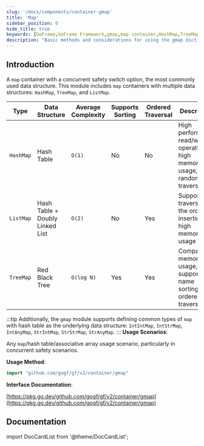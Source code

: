 ```yaml
---
slug: '/docs/components/container-gmap'
title: 'Map'
sidebar_position: 0
hide_title: true
keywords: [GoFrame,GoFrame Framework,gmap,map container,HashMap,TreeMap,ListMap,concurrent safety,data structure,associative array]
description: "Basic methods and considerations for using the gmap dictionary type in the GoFrame framework. The gmap module provides various concurrent-safe map data structure options, including HashMap, TreeMap, and ListMap. Suitable for any scenario involving concurrent access and hash table operations in Go applications, and details the performance and characteristics of each type."
---
```


## Introduction

A `map` container with a concurrent safety switch option, the most commonly used data structure. This module includes `map` containers with multiple data structures: `HashMap`, `TreeMap`, and `ListMap`.

| Type | Data Structure | Average Complexity | Supports Sorting | Ordered Traversal | Description |
| --- | --- | --- | --- | --- | --- |
| `HashMap` | Hash Table | `O(1)` | No | No | High performance read/write operation, high memory usage, random traversal |
| `ListMap` | Hash Table + Doubly Linked List | `O(2)` | No | Yes | Supports traversal in the order of insertion, high memory usage |
| `TreeMap` | Red Black Tree | `O(log N)` | Yes | Yes | Compact memory usage, supports key name sorting and ordered traversal |
:::tip
Additionally, the `gmap` module supports defining common types of `map` with hash table as the underlying data structure: `IntIntMap`, `IntStrMap`, `IntAnyMap`, `StrIntMap`, `StrStrMap`, `StrAnyMap`.
:::
**Usage Scenarios**:

Any `map`/hash table/associative array usage scenario, particularly in concurrent safety scenarios.

**Usage Method**:

```go
import "github.com/gogf/gf/v2/container/gmap"
```

**Interface Documentation**:

[https://pkg.go.dev/github.com/gogf/gf/v2/container/gmap](https://pkg.go.dev/github.com/gogf/gf/v2/container/gmap)

## Documentation

import DocCardList from '@theme/DocCardList';

<DocCardList />